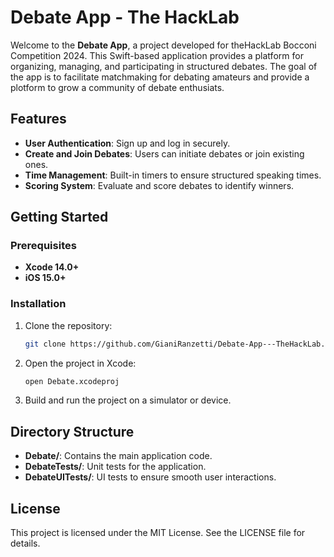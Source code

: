 # Debate App - The HackLab

Welcome to the **Debate App**, a project developed for theHackLab Bocconi Competition 2024. This Swift-based application provides a platform for organizing, managing, and participating in structured debates. The goal of the app is to facilitate matchmaking for debating amateurs and provide a plotform to grow a community of debate enthusiats.

## Features
- **User Authentication**: Sign up and log in securely.
- **Create and Join Debates**: Users can initiate debates or join existing ones.
- **Time Management**: Built-in timers to ensure structured speaking times.
- **Scoring System**: Evaluate and score debates to identify winners.

## Getting Started

### Prerequisites
- **Xcode 14.0+**
- **iOS 15.0+**

### Installation
1. Clone the repository:
   ```bash
   git clone https://github.com/GianiRanzetti/Debate-App---TheHackLab.git
   ```
2. Open the project in Xcode:
   ```bash
   open Debate.xcodeproj
   ```
3. Build and run the project on a simulator or device.

## Directory Structure
- **Debate/**: Contains the main application code.
- **DebateTests/**: Unit tests for the application.
- **DebateUITests/**: UI tests to ensure smooth user interactions.

## License
This project is licensed under the MIT License. See the LICENSE file for details.

